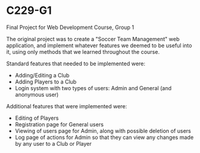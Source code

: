 # C229-G1
Final Project for Web Development Course, Group 1

The original project was to create a "Soccer Team Management" web application, and implement whatever features we deemed to be useful into it, using only methods that we learned throughout the course.

Standard features that needed to be implemented were:
- Adding/Editing a Club
- Adding Players to a Club
- Login system with two types of users: Admin and General (and anonymous user)

Additional features that were implemented were:
- Editing of Players
- Registration page for General users
- Viewing of users page for Admin, along with possible deletion of users
- Log page of actions for Admin so that they can view any changes made by any user to a Club or Player
